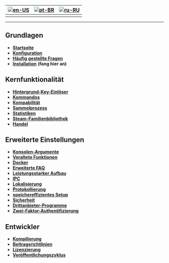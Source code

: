 | [![en-US](https://raw.githubusercontent.com/hjnilsson/country-flags/master/png100px/us.png)](https://github.com/JustArchiNET/ArchiSteamFarm/wiki/Home) | [![pt-BR](https://raw.githubusercontent.com/hjnilsson/country-flags/master/png100px/br.png)](https://github.com/JustArchiNET/ArchiSteamFarm/wiki/Home-pt-BR) | [![ru-RU](https://raw.githubusercontent.com/hjnilsson/country-flags/master/png100px/ru.png)](https://github.com/JustArchiNET/ArchiSteamFarm/wiki/Home-ru-RU) |
| ------------------------------------------------------------------------------------------------------------------------------------------------------ | ------------------------------------------------------------------------------------------------------------------------------------------------------------ | ------------------------------------------------------------------------------------------------------------------------------------------------------------ |
|                                                                                                                                                        |                                                                                                                                                              |                                                                                                                                                              |

* * *

## Grundlagen

* **[Startseite](https://github.com/JustArchiNET/ArchiSteamFarm/wiki/Home)**
* **[Konfiguration](https://github.com/JustArchiNET/ArchiSteamFarm/wiki/Configuration)**
* **[Häufig gestellte Fragen](https://github.com/JustArchiNET/ArchiSteamFarm/wiki/FAQ)**
* **[Installation](https://github.com/JustArchiNET/ArchiSteamFarm/wiki/Setting-up)** **(fang hier an)**

## Kernfunktionalität

* **[Hintergrund-Key-Einlöser](https://github.com/JustArchiNET/ArchiSteamFarm/wiki/Background-games-redeemer)**
* **[Kommandos](https://github.com/JustArchiNET/ArchiSteamFarm/wiki/Commands)**
* **[Kompabilität](https://github.com/JustArchiNET/ArchiSteamFarm/wiki/Compatibility)**
* **[Sammelprozess](https://github.com/JustArchiNET/ArchiSteamFarm/wiki/Performance)**
* **[Statistiken](https://github.com/JustArchiNET/ArchiSteamFarm/wiki/Statistics)**
* **[Steam-Familienbibliothek](https://github.com/JustArchiNET/ArchiSteamFarm/wiki/Steam-Family-Sharing)**
* **[Handel](https://github.com/JustArchiNET/ArchiSteamFarm/wiki/Trading)**

## Erweiterte Einstellungen

* **[Konsolen-Argumente](https://github.com/JustArchiNET/ArchiSteamFarm/wiki/Command-line-arguments)**
* **[Veraltete Funktionen](https://github.com/JustArchiNET/ArchiSteamFarm/wiki/Deprecation)**
* **[Docker](https://github.com/JustArchiNET/ArchiSteamFarm/wiki/Docker)**
* **[Erweiterte FAQ](https://github.com/JustArchiNET/ArchiSteamFarm/wiki/Extended-FAQ)**
* **[Leistungsstarker Aufbau](https://github.com/JustArchiNET/ArchiSteamFarm/wiki/High-performance-setup)**
* **[IPC](https://github.com/JustArchiNET/ArchiSteamFarm/wiki/IPC)**
* **[Lokalisierung](https://github.com/JustArchiNET/ArchiSteamFarm/wiki/Localization)**
* **[Protokollierung](https://github.com/JustArchiNET/ArchiSteamFarm/wiki/Logging)**
* **[speichereffizientes Setup](https://github.com/JustArchiNET/ArchiSteamFarm/wiki/Low-memory-setup)**
* **[Sicherheit](https://github.com/JustArchiNET/ArchiSteamFarm/wiki/Security)**
* **[Drittanbieter-Programme](https://github.com/JustArchiNET/ArchiSteamFarm/wiki/Third-party-tools)**
* **[Zwei-Faktor-Authentifizierung](https://github.com/JustArchiNET/ArchiSteamFarm/wiki/Two-factor-authentication)**

## Entwickler

* **[Kompilierung](https://github.com/JustArchiNET/ArchiSteamFarm/wiki/Compilation)**
* **[Beitragsrichtlinien](https://github.com/JustArchiNET/ArchiSteamFarm/blob/master/.github/CONTRIBUTING.md)**
* **[Li­zen­zie­rung](https://github.com/JustArchiNET/ArchiSteamFarm/wiki/License)**
* **[Veröffentlichungszyklus](https://github.com/JustArchiNET/ArchiSteamFarm/wiki/Release-cycle)**